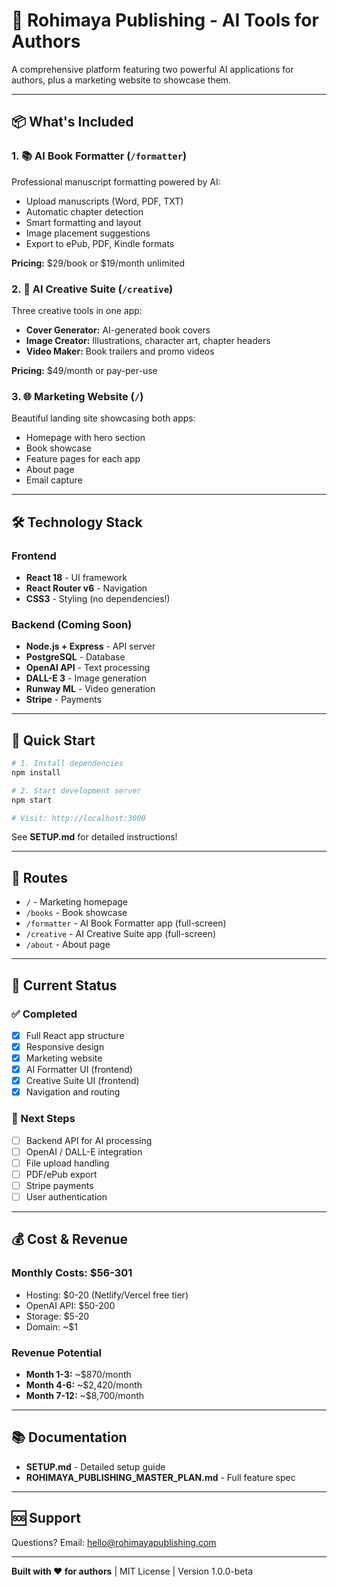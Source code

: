 # 🚀 Rohimaya Publishing - AI Tools for Authors

A comprehensive platform featuring two powerful AI applications for authors, plus a marketing website to showcase them.

---

## 📦 What's Included

### 1. 📚 AI Book Formatter (`/formatter`)
Professional manuscript formatting powered by AI:
- Upload manuscripts (Word, PDF, TXT)
- Automatic chapter detection
- Smart formatting and layout
- Image placement suggestions
- Export to ePub, PDF, Kindle formats

**Pricing:** $29/book or $19/month unlimited

### 2. 🎨 AI Creative Suite (`/creative`)
Three creative tools in one app:
- **Cover Generator:** AI-generated book covers
- **Image Creator:** Illustrations, character art, chapter headers
- **Video Maker:** Book trailers and promo videos

**Pricing:** $49/month or pay-per-use

### 3. 🌐 Marketing Website (`/`)
Beautiful landing site showcasing both apps:
- Homepage with hero section
- Book showcase
- Feature pages for each app
- About page
- Email capture

---

## 🛠️ Technology Stack

### Frontend
- **React 18** - UI framework
- **React Router v6** - Navigation
- **CSS3** - Styling (no dependencies!)

### Backend (Coming Soon)
- **Node.js + Express** - API server
- **PostgreSQL** - Database
- **OpenAI API** - Text processing
- **DALL-E 3** - Image generation
- **Runway ML** - Video generation
- **Stripe** - Payments

---

## 🚀 Quick Start

```bash
# 1. Install dependencies
npm install

# 2. Start development server
npm start

# Visit: http://localhost:3000
```

See **SETUP.md** for detailed instructions!

---

## 📂 Routes

- `/` - Marketing homepage
- `/books` - Book showcase
- `/formatter` - AI Book Formatter app (full-screen)
- `/creative` - AI Creative Suite app (full-screen)
- `/about` - About page

---

## 🎯 Current Status

### ✅ Completed
- [x] Full React app structure
- [x] Responsive design
- [x] Marketing website
- [x] AI Formatter UI (frontend)
- [x] Creative Suite UI (frontend)
- [x] Navigation and routing

### 🚧 Next Steps
- [ ] Backend API for AI processing
- [ ] OpenAI / DALL-E integration
- [ ] File upload handling
- [ ] PDF/ePub export
- [ ] Stripe payments
- [ ] User authentication

---

## 💰 Cost & Revenue

### Monthly Costs: $56-301
- Hosting: $0-20 (Netlify/Vercel free tier)
- OpenAI API: $50-200
- Storage: $5-20
- Domain: ~$1

### Revenue Potential
- **Month 1-3:** ~$870/month
- **Month 4-6:** ~$2,420/month
- **Month 7-12:** ~$8,700/month

---

## 📚 Documentation

- **SETUP.md** - Detailed setup guide
- **ROHIMAYA_PUBLISHING_MASTER_PLAN.md** - Full feature spec

---

## 🆘 Support

Questions? Email: hello@rohimayapublishing.com

---

**Built with ❤️ for authors** | MIT License | Version 1.0.0-beta

